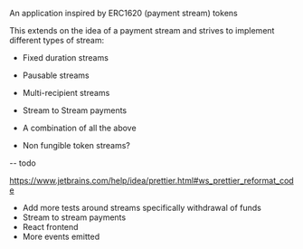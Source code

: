 An application inspired by ERC1620 (payment stream) tokens

This extends on the idea of a payment stream and strives to implement different types of stream:

- Fixed duration streams
- Pausable streams
- Multi-recipient streams
- Stream to Stream payments

- A combination of all the above

- Non fungible token streams?


-- todo

https://www.jetbrains.com/help/idea/prettier.html#ws_prettier_reformat_code


- Add more tests around streams specifically withdrawal of funds
- Stream to stream payments
- React frontend
- More events emitted